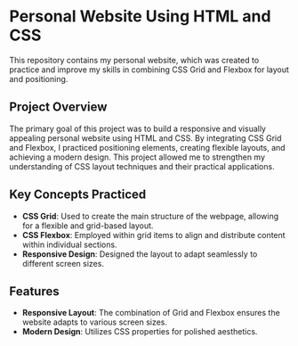 # Personal Website Using HTML and CSS

This repository contains my personal website, which was created to practice and improve my skills in combining CSS Grid and Flexbox for layout and positioning.

## Project Overview

The primary goal of this project was to build a responsive and visually appealing personal website using HTML and CSS. By integrating CSS Grid and Flexbox, I practiced positioning elements, creating flexible layouts, and achieving a modern design. This project allowed me to strengthen my understanding of CSS layout techniques and their practical applications.


## Key Concepts Practiced
- **CSS Grid**: Used to create the main structure of the webpage, allowing for a flexible and grid-based layout.
- **CSS Flexbox**: Employed within grid items to align and distribute content within individual sections.
- **Responsive Design**: Designed the layout to adapt seamlessly to different screen sizes.

## Features

- **Responsive Layout**: The combination of Grid and Flexbox ensures the website adapts to various screen sizes.
- **Modern Design**: Utilizes CSS properties for polished aesthetics.
